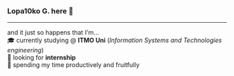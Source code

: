 ### **Lopa10ko G.** here 👋 
-----------------------------------------------------------------------------------
and it just so happens that I'm...\
🎓 currently studying @ **ITMO Uni** (*Information Systems and Technologies engineering*)\
🔭 looking for **internship** \
🌱 spending my time productively and fruitfully 
<!-- \ -->
<!-- ⚡ Fun fact: check Fredi's profile to figure out where the inspiration comes from  -->


<!-- <div align="center">
   <img src="https://github.com/Lopa10ko/Lopa10ko/blob/main/main_00001.svg" />
</div> -->
